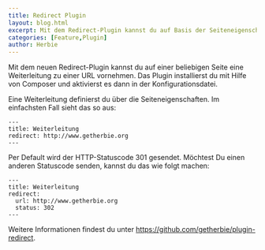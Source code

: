 ```yaml
---
title: Redirect Plugin
layout: blog.html
excerpt: Mit dem Redirect-Plugin kannst du auf Basis der Seiteneigenschaften eine Weiterleitung vornehmen. 
categories: [Feature,Plugin]
author: Herbie
---
```


Mit dem neuen Redirect-Plugin kannst du auf einer beliebigen Seite eine Weiterleitung zu einer URL vornehmen.
Das Plugin installierst du mit Hilfe von Composer und aktivierst es dann in der Konfigurationsdatei.

Eine Weiterleitung definierst du über die Seiteneigenschaften. Im einfachsten Fall sieht das so aus: 
        
    ---
    title: Weiterleitung
    redirect: http://www.getherbie.org
    ---

Per Default wird der HTTP-Statuscode 301 gesendet. Möchtest Du einen anderen Statuscode senden, kannst du das
wie folgt machen:
 
    ---
    title: Weiterleitung
    redirect:
      url: http://www.getherbie.org
      status: 302
    ---
 
Weitere Informationen findest du unter <https://github.com/getherbie/plugin-redirect>.
